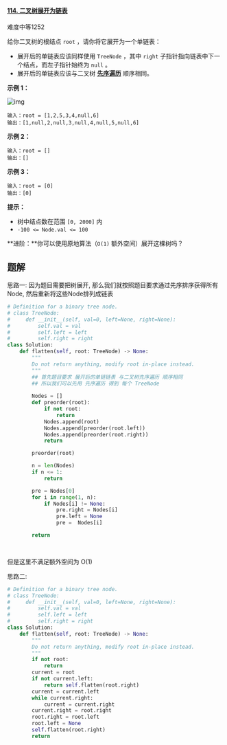 #### [114. 二叉树展开为链表](https://leetcode.cn/problems/flatten-binary-tree-to-linked-list/)

难度中等1252

给你二叉树的根结点 `root` ，请你将它展开为一个单链表：

- 展开后的单链表应该同样使用 `TreeNode` ，其中 `right` 子指针指向链表中下一个结点，而左子指针始终为 `null` 。
- 展开后的单链表应该与二叉树 [**先序遍历**](https://baike.baidu.com/item/先序遍历/6442839?fr=aladdin) 顺序相同。

 

**示例 1：**

![img](https://assets.leetcode.com/uploads/2021/01/14/flaten.jpg)

```
输入：root = [1,2,5,3,4,null,6]
输出：[1,null,2,null,3,null,4,null,5,null,6]
```

**示例 2：**

```
输入：root = []
输出：[]
```

**示例 3：**

```
输入：root = [0]
输出：[0]
```

 

**提示：**

- 树中结点数在范围 `[0, 2000]` 内
- `-100 <= Node.val <= 100`

 

**进阶：**你可以使用原地算法（`O(1)` 额外空间）展开这棵树吗？





## 题解



思路一: 因为题目需要把树展开, 那么我们就按照题目要求通过先序排序获得所有Node, 然后重新将这些Node排列成链表



~~~python
# Definition for a binary tree node.
# class TreeNode:
#     def __init__(self, val=0, left=None, right=None):
#         self.val = val
#         self.left = left
#         self.right = right
class Solution:
    def flatten(self, root: TreeNode) -> None:
        """
        Do not return anything, modify root in-place instead.
        """
        ## 首先题目要求 展开后的单链链表 与二叉树先序遍历 顺序相同
        ## 所以我们可以先用 先序遍历 得到 每个 TreeNode
        
        Nodes = []
        def preorder(root):
            if not root:
                return
            Nodes.append(root)
            Nodes.append(preorder(root.left))
            Nodes.append(preorder(root.right))
            return 

        preorder(root)

        n = len(Nodes)
        if n <= 1:
            return 

        pre = Nodes[0]
        for i in range(1, n):
            if Nodes[i] != None:
                pre.right = Nodes[i]
                pre.left = None
                pre =  Nodes[i]

        return

        
~~~

但是这里不满足额外空间为 O(1)





思路二: 

~~~python
# Definition for a binary tree node.
# class TreeNode:
#     def __init__(self, val=0, left=None, right=None):
#         self.val = val
#         self.left = left
#         self.right = right
class Solution:
    def flatten(self, root: TreeNode) -> None:
        """
        Do not return anything, modify root in-place instead.
        """
        if not root:
            return 
        current = root
        if not current.left:
            return self.flatten(root.right)
        current = current.left
        while current.right:
            current = current.right
        current.right = root.right
        root.right = root.left
        root.left = None
        self.flatten(root.right)
        return 
~~~

